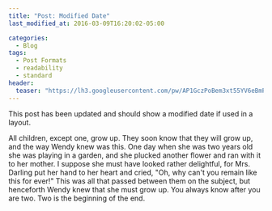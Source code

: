 ```yaml
---
title: "Post: Modified Date"
last_modified_at: 2016-03-09T16:20:02-05:00

categories:
  - Blog
tags:
  - Post Formats
  - readability
  - standard
header:
  teaser: "https://lh3.googleusercontent.com/pw/AP1GczPoBem3xt55YV6eBmPs8UXSsdQWXV4NTJilM3wZdOI-27jXsRFlyziLWYcAAwXK4vsElUV27FFllzOqsm8YQWBKRzo8lSbvOLbPWtLgiSLUjqwZnlWwT_wuVHdxZG0B0vBCjKDclOFb0ZXeCIcdxD50=w180-h100-s-no-gm"
---
```


This post has been updated and should show a modified date if used in a layout.

All children, except one, grow up. They soon know that they will grow up, and the way Wendy knew was this. One day when she was two years old she was playing in a garden, and she plucked another flower and ran with it to her mother. I suppose she must have looked rather delightful, for Mrs. Darling put her hand to her heart and cried, "Oh, why can't you remain like this for ever!" This was all that passed between them on the subject, but henceforth Wendy knew that she must grow up. You always know after you are two. Two is the beginning of the end.
